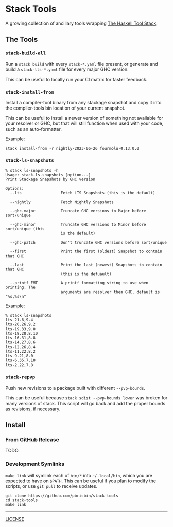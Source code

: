 # Stack Tools

A growing collection of ancillary tools wrapping [The Haskell Tool
Stack][stack].

[stack]: https://docs.haskellstack.org/en/stable/

## The Tools

### `stack-build-all`

Run a `stack build` with every `stack-*.yaml` file present, or generate and
build a `stack-lts-*.yaml` file for every major GHC version.

This can be useful to locally run your CI matrix for faster feedback.

### `stack-install-from`

Install a compiler-tool binary from any stackage snapshot and copy it into the
compiler-tools bin location of your current snapshot.

This can be useful to install a newer version of something not available for
your resolver or GHC, but that will still function when used with your code,
such as an auto-formatter.

Example:

```console
stack install-from -r nightly-2023-06-26 fourmolu-0.13.0.0
```

### `stack-ls-snapshots`

```console
% stack ls-snapshots -h
Usage: stack-ls-snapshots [option...]
Print Stackage Snapshots by GHC version

Options:
  --lts                 Fetch LTS Snapshots (this is the default)

  --nightly             Fetch Nightly Snapshots

  --ghc-major           Truncate GHC versions to Major before sort/unique

  --ghc-minor           Truncate GHC versions to Minor before sort/unique (this
                        is the default)

  --ghc-patch           Don't truncate GHC versions before sort/unique

  --first               Print the first (oldest) Snapshot to contain that GHC

  --last                Print the last (newest) Snapshots to contain that GHC
                        (this is the defuault)

  --printf FMT          A printf formatting string to use when printing. The
                        arguments are resolver then GHC, default is "%s,%s\n"
```

Example:

```console
% stack ls-snapshots
lts-21.6,9.4
lts-20.26,9.2
lts-19.33,9.0
lts-18.28,8.10
lts-16.31,8.8
lts-14.27,8.6
lts-12.26,8.4
lts-11.22,8.2
lts-9.21,8.0
lts-6.35,7.10
lts-2.22,7.8
```

### `stack-repvp`

Push new revisions to a package built with different `--pvp-bounds`.

This can be useful because `stack sdist --pvp-bounds lower` was broken for many
versions of stack. This script will go back and add the proper bounds as
revisions, if necessary.

## Install

### From GitHub Release

TODO.

### Development Symlinks

`make link` will symlink each of `bin/*` into `~/.local/bin`, which you are
expected to have on `$PATH`. This can be useful if you plan to modify the
scripts, or use `git pull` to receive updates.

```console
git clone https://github.com/pbrisbin/stack-tools
cd stack-tools
make link
```

---

[LICENSE](./LICENSE)
